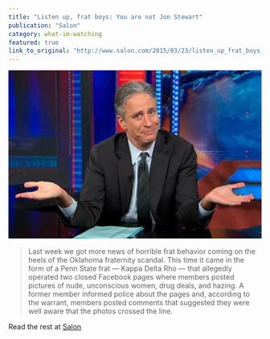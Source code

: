 ```yaml
---
title: "Listen up, frat boys: You are not Jon Stewart"
publication: "Salon"
category: what-im-watching
featured: true
link_to_original: "http://www.salon.com/2015/03/23/listen_up_frat_boys_you_are_not_jon_stewart/"
---
```

![](/assets/img/jon_stewart_shrug-620x412.jpg)

> Last week we got more news of horrible frat behavior coming on the heels of the Oklahoma fraternity scandal.  This time it came in the form of a Penn State frat — Kappa Delta Rho — that allegedly operated two closed Facebook pages where members posted pictures of nude, unconscious women, drug deals, and hazing.  A former member informed police about the pages and, according to the warrant, members posted comments that suggested they were well aware that the photos crossed the line.

Read the rest at [Salon](http://www.salon.com/2015/03/23/listen_up_frat_boys_you_are_not_jon_stewart/)

